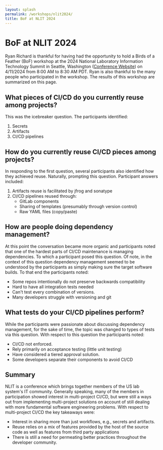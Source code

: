 ```yaml
---
layout: splash
permalink: /workshops/nlit2024/
title: BoF at NLIT 2024
---
```

# BoF at NLIT 2024

Ryan Richard is thankful for having had the opportunity to hold a Birds of a
Feather (BoF) workshop at the 2024 National Laboratory Information Technology
Summit in Seattle, Washington
([Conference Website](https://www.fbcinc.com/e/nlit/default.aspx)) on 4/11/2024
from 8:00 AM to 8:30 AM PDT. Ryan is also thankful to the many people who
participated in the workshop. The results of this workshop are summarized on
this page.

## What pieces of CI/CD do you currently reuse among projects?

This was the icebreaker question. The participants identified:

1. Secrets
2. Artifacts
3. CI/CD pipelines

## How do you currently reuse CI/CD pieces among projects?

In responding to the first question, several participants also identified how
they achieved reuse. Naturally, prompting this question. Participant answers
included:

1. Artifacts reuse is facilitated by jfrog and sonatype
2. CI/CD pipelines reused through:
   - GitLab components
   - Sharing of templates (presumably through version control)
   - Raw YAML files (copy/paste)

## How are people doing dependency management?

At this point the conversation became more organic and participants noted that
one of the hardest parts of CI/CD maintenance is managing dependencies. To which
 a participant posed this question. Of note, in the context of this question
 dependency management seemed to be understood by the participants as simply
 making sure the target software builds. To that end the participants noted:

- Some repos intentionally do not preserve backwards compatibility
- Hard to have all integration tests needed
- Can't test every combination of versions.
- Many developers struggle with versioning and git

## What tests do your CI/CD pipelines perform?

While the participants were passionate about discussing dependency management,
for the sake of time, the topic was changed to types of tests via this question.
 With respect to this question the participants noted:

- CI/CD not enforced.
- Rely primarily on acceptance testing (little unit testing)
- Have considered a tiered approval solution.
- Some developers separate their components to avoid CI/CD

## Summary

NLIT is a conference which brings together members of the US lab system's IT
community. Generally speaking, many of the members in participation showed
interest in multi-project CI/CD, but were still a ways out from implementing
multi-project solutions on account of still dealing with more fundamental
software engineering problems. With respect to multi-project CI/CD the key
takeaways were:

- Interest in sharing more than just workflows, e.g., secrets and artifacts.
- Reuse relies on a mix of features provided by the host of the source code as
  well as features from third party applications
- There is still a need for permeating better practices throughout the
  developer community.

